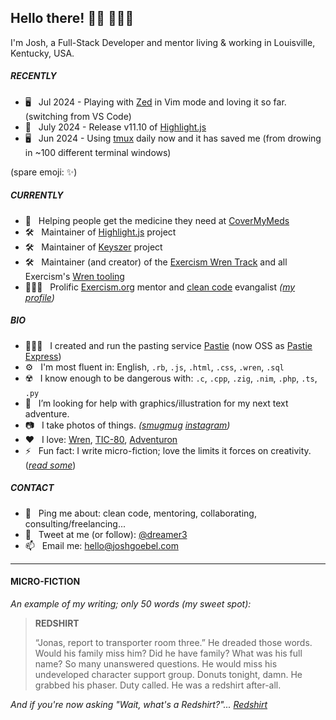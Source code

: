 ## Hello there! 👋🏼 👨🏻‍💻

I'm Josh, a Full-Stack Developer and mentor living &amp; working in Louisville, Kentucky, USA.

##### RECENTLY

- 🖥 &nbsp; Jul 2024 - Playing with [Zed](https://zed.dev/) in Vim mode and loving it so far. (switching from VS Code)
- 🎉 &nbsp; July 2024 - Release v11.10 of [Highlight.js](https://highlightjs.org)
- 🖥 &nbsp; Jun 2024 - Using [tmux]([https://zed.dev/](https://github.com/tmux/tmux/wiki)) daily now and it has saved me (from drowing in ~100 different terminal windows)

(spare emoji: ✨)

##### CURRENTLY

- 👔  &nbsp; Helping people get the medicine they need at [CoverMyMeds](https://www.covermymeds.health/)
- 🛠  &nbsp; Maintainer of [Highlight.js](https://highlightjs.org) project
- 🛠  &nbsp; Maintainer of [Keyszer](https://github.com/joshgoebel/keyszer) project
- 🛠  &nbsp; Maintainer (and creator) of the [Exercism Wren Track](https://exercism.org/tracks/wren) and all Exercism's [Wren tooling](https://github.com/exercism/wren#the-exercism-wren-stack)
- 👨🏻‍🏫  &nbsp; Prolific [Exercism.org](https://exercism.org) mentor and [clean code](https://dev.to/thawkin3/in-defense-of-clean-code-100-pieces-of-timeless-advice-from-uncle-bob-5flk) evangalist _([my profile](https://exercism.org/profiles/ajoshguy))_

##### BIO

- 👨🏻‍💻 &nbsp; I created and run the pasting service [Pastie](http://pastie.org) (now OSS as [Pastie Express](https://github.com/joshgoebel/pastie_express))
- ⚙️ &nbsp; I'm most fluent in: English, `.rb`, `.js`, `.html`, `.css`, `.wren`, `.sql`
- ☢️ &nbsp; I know enough to be dangerous with: `.c`, `.cpp`, `.zig`, `.nim`, `.php`, `.ts`, `.py`
- 🤔 &nbsp; I’m looking for help with graphics/illustration for my next text adventure.
- 📷 &nbsp; I take photos of things. _([smugmug](https://photos.joshgoebel.com) [instagram](https://www.instagram.com/ajoshguy/?hl=en))_
- ❤️  &nbsp; I love: [Wren](https://wren.io), [TIC-80](https://tic80.com), [Adventuron](https://adventuron.io)
- ⚡️  &nbsp; Fun fact: I write micro-fiction; love the limits it forces on creativity. (_[read some](https://stories.joshgoebel.com)_)

<!-- - 🌱 &nbsp; I’m currently learning . -->

##### CONTACT

- 💬 &nbsp; Ping me about: clean code, mentoring, collaborating, consulting/freelancing...
- 🐥 &nbsp; Tweet at me (or follow): [@dreamer3](https://twitter.com/dreamer3)
- 📫 &nbsp; Email me: [hello@joshgoebel.com](mailto:hello@joshgoebel.com)

<!--- 👯 &nbsp; I’m looking to collaborate on cool stuff-->

---

#### MICRO-FICTION


_An example of my writing; only 50 words (my sweet spot):_

> **REDSHIRT**
>
> &ldquo;Jonas, report to transporter room three.&rdquo; He dreaded those words. Would his family miss him? Did he have family? What was his full name? So many unanswered questions. He would miss his undeveloped character support group. Donuts tonight, damn. He grabbed his phaser. Duty called. He was a redshirt after-all.

_And if you're now asking "Wait, what's a Redshirt?"... [Redshirt](https://en.wikipedia.org/wiki/Redshirt_(stock_character))_



